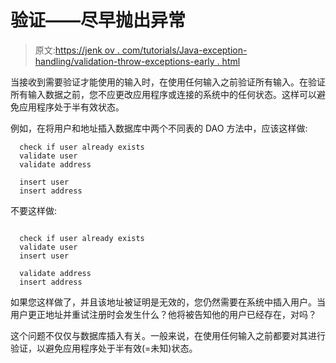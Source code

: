 # 验证——尽早抛出异常

> 原文:[https://jenk ov . com/tutorials/Java-exception-handling/validation-throw-exceptions-early . html](https://jenkov.com/tutorials/java-exception-handling/validation-throw-exceptions-early.html)

当接收到需要验证才能使用的输入时，在使用任何输入之前验证所有输入。在验证所有输入数据之前，您不应更改应用程序或连接的系统中的任何状态。这样可以避免应用程序处于半有效状态。

例如，在将用户和地址插入数据库中两个不同表的 DAO 方法中，应该这样做:

```
  check if user already exists
  validate user
  validate address

  insert user
  insert address

```

不要这样做:

```

  check if user already exists
  validate user
  insert user

  validate address
  insert address

```

如果您这样做了，并且该地址被证明是无效的，您仍然需要在系统中插入用户。当用户更正地址并重试注册时会发生什么？他将被告知他的用户已经存在，对吗？

这个问题不仅仅与数据库插入有关。一般来说，在使用任何输入之前都要对其进行验证，以避免应用程序处于半有效(=未知)状态。